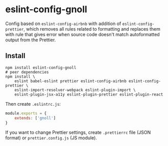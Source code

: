 # eslint-config-gnoll

Config based on `eslint-config-airbnb` with addition of `eslint-config-prettier`,
which removes all rules related to formatting and replaces them with rule
that gives error when source code doesn't match autoformatted output from the 
Prettier.

## Install

```
npm install eslint-config-gnoll
# peer dependencies
npm install \
    eslint babel-eslint prettier eslint-config-airbnb eslint-config-prettier \
    eslint-import-resolver-webpack eslint-plugin-import \
    eslint-plugin-jsx-a11y eslint-plugin-prettier eslint-plugin-react
```

Then create `.eslintrc.js`:

```js
module.exports = {
    extends: ['gnoll']
}
```

If you want to change Prettier settings, create `.prettierrc` file
(JSON format) or `prettier.config.js` (JS module).
